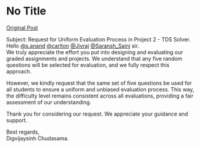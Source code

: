 # No Title

[Original Post](https://discourse.onlinedegree.iitm.ac.in/t/169029/186)

<p>Subject: Request for Uniform Evaluation Process in Project 2 - TDS Solver.<br>
Hello <a class="mention" href="/u/s.anand">@s.anand</a> <a class="mention" href="/u/carlton">@carlton</a> <a class="mention" href="/u/jivraj">@Jivraj</a> <a class="mention" href="/u/saransh_saini">@Saransh_Saini</a> sir.<br>
We truly appreciate the effort you put into designing and evaluating our graded assignments and projects. We understand that any five random questions will be selected for evaluation, and we fully respect this approach.</p>
<p>However, we kindly request that the same set of five questions be used for all students to ensure a uniform and unbiased evaluation process. This way, the difficulty level remains consistent across all evaluations, providing a fair assessment of our understanding.</p>
<p>Thank you for considering our request. We appreciate your guidance and support.</p>
<p>Best regards,<br>
Digvijaysinh Chudasama.</p>